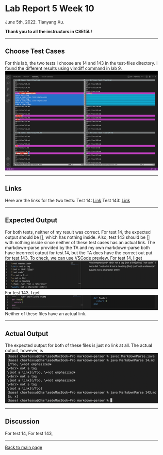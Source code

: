 # Lab Report 5 Week 10
June 5th, 2022. Tianyang Xu. 

**Thank you to all the instructors in CSE15L!**

--- 

## Choose Test Cases
For this lab, the two tests I choose are 14 and 143 in the test-files directory.
I found the different results using vimdiff command in lab 9. 
![Image](lab5-1.png)

---

## Links
Here are the links for the two tests:
Test 14: [Link](https://github.com/nidhidhamnani/markdown-parser/blob/main/test-files/14.md)
Test 143: [Link](https://github.com/nidhidhamnani/markdown-parser/blob/main/test-files/143.md)

---

## Expected Output
For both tests, neither of my result was correct. For test 14, the expected output should be [], which has nothing inside. Also, test 143 should be [] with nothing inside since neither of these test cases has an actual link. The markdown-parse provided by the TA and my own markdown-parse both have incorrect output for test 14, but the TA does have the correct out put for test 143. To check, we can use VSCode preview.
For test 14, I get ![Image](lab5-14.png)
For test 143, I get ![Image](lab5-143.png)
Neither of these files have an actual link. 

---

## Actual Output
The expected output for both of these files is just no link at all. 
The actual output, however, is ![Image](lab5-actual1.png)

---

## Discussion
For test 14,
For test 143,

---

[Back to main page](https://char15xu.github.io/cse15l-lab-reports/)